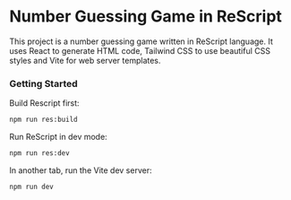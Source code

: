 # Number Guessing Game in ReScript

This project is a number guessing game written in ReScript language. It uses React to generate HTML code, Tailwind CSS to use beautiful CSS styles and Vite for web server templates. 

### Getting Started

Build Rescript first:
```sh
npm run res:build
```

Run ReScript in dev mode:

```sh
npm run res:dev
```

In another tab, run the Vite dev server:

```sh
npm run dev
```
